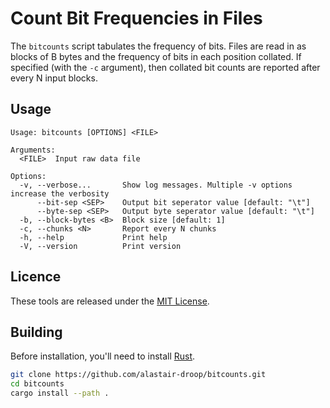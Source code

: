 # Count Bit Frequencies in Files

The `bitcounts` script tabulates the frequency of bits.
Files are read in as blocks of B bytes and the frequency of bits in each position collated.
If specified (with the `-c` argument), then collated bit counts are reported after every N input blocks.

## Usage

~~~plain
Usage: bitcounts [OPTIONS] <FILE>

Arguments:
  <FILE>  Input raw data file

Options:
  -v, --verbose...       Show log messages. Multiple -v options increase the verbosity
      --bit-sep <SEP>    Output bit seperator value [default: "\t"]
      --byte-sep <SEP>   Output byte seperator value [default: "\t"]
  -b, --block-bytes <B>  Block size [default: 1]
  -c, --chunks <N>       Report every N chunks
  -h, --help             Print help
  -V, --version          Print version
~~~

## Licence

These tools are released under the [MIT License](https://opensource.org/licenses/MIT).

## Building

Before installation, you'll need to install [Rust](https://www.rust-lang.org/).

~~~bash
git clone https://github.com/alastair-droop/bitcounts.git
cd bitcounts
cargo install --path .
~~~
